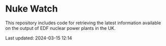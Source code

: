 # Nuke Watch

This repository includes code for retrieving the latest information available on the output of EDF nuclear power plants in the UK.

Last updated: 2024-03-15 12:14